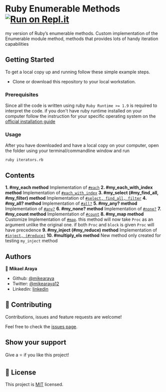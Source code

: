 # Ruby Enumerable Methods [![Run on Repl.it](https://repl.it/badge/github/Mikearaya/enumerable-methods)](https://repl.it/github/Mikearaya/enumerable-methods)
my version of Ruby’s enumerable methods. Custom implementation of the Enumerable module method, methods that provides lots of handy iteration capabilities

## Getting Started

To get a local copy up and running follow these simple example steps.

- Clone or download this repository to your local workstation.

### Prerequisites

Since all the code is written using ruby `Ruby Runtime >= 1.9` is required to interpret the code. if you don't have ruby runtime installed on your computer
follow the instruction for your specific operating system on the [official installation guide](https://www.ruby-lang.org/en/documentation/installation/)

### Usage

After you have downloaded and have a local copy on your computer, open the folder using your terminal/commandline window and run

`ruby iterators.rb`

## Contents
**1. #my_each method**
  Implementation of [`#each`](https://ruby-doc.org/core-2.7.1/Enumerable.html#method-i-each_with_index)
**2. #my_each_with_index method**
  Implementation of [`#each_with_index`](https://ruby-doc.org/core-2.7.1/Enumerable.html#method-i-each_with_index)
**3. #my_select (#my_find_all, #my_filter) method**
  Implementation of [`#select, find_all, filter`](https://ruby-doc.org/core-2.7.1/Enumerable.html#method-i-select)
**4. #my_all? method**
  Implementation of [`#all?`](https://ruby-doc.org/core-2.7.1/Enumerable.html#method-i-all-3F)
**5. #my_any? method**
  Implementation of [`#any?`](https://ruby-doc.org/core-2.7.1/Enumerable.html#method-i-any-3F)
**6. #my_none? method**
  Implementation of [`#none?`](https://ruby-doc.org/core-2.7.1/Enumerable.html#method-i-none-3F)
**7. #my_count method**
  Implementation of [`#count`](https://ruby-doc.org/core-2.7.1/Enumerable.html#method-i-count)
**8. #my_map method**
   Customize Implementation of [`#map`](https://ruby-doc.org/core-2.7.1/Enumerable.html#method-i-map). this method will now take `Proc` as an argument unlike the original one. if both `Proc` and `block` is given `Proc` will have precedence
**9. #my_inject (#my_reduce) method**
  Implementation of [`#inject, (#reduce)`](https://ruby-doc.org/core-2.7.1/Enumerable.html#method-i-inject)
**10. #multiply_els method**
   New method only created for testing `my_inject` method

## Authors

👤 **Mikael Araya**

- Github: [@mikearaya](https://github.com/mikearaya)
- Twitter: [@mikearaya12](https://twitter.com/mikearaya12)
- Linkedin: [linkedin](https://linkedin.com/in/mikael-araya)

## 🤝 Contributing

Contributions, issues and feature requests are welcome!

Feel free to check the [issues page](issues/).

## Show your support

Give a ⭐️ if you like this project!

## 📝 License

This project is [MIT](lic.url) licensed.
